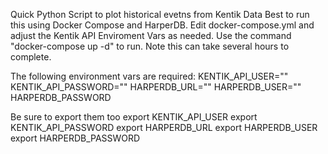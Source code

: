Quick Python Script to plot historical evetns from Kentik Data
Best to run this using Docker Compose and HarperDB.
Edit docker-compose.yml and adjust the Kentik API Enviroment Vars as needed.
Use the command "docker-compose up -d" to run.  Note this can take several hours to complete.

The following environment vars are required:
KENTIK_API_USER=""
KENTIK_API_PASSWORD=""
HARPERDB_URL=""
HARPERDB_USER=""
HARPERDB_PASSWORD

Be sure to export them too
export KENTIK_API_USER
export KENTIK_API_PASSWORD
export HARPERDB_URL
export HARPERDB_USER
export HARPERDB_PASSWORD
